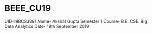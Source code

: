 # BEEE_CU19
UID-19BCS3891
Name- Akshat Gupta
Semester 1
Course- B.E. CSE. Big Data Analytics
Date- 19th September 2019
